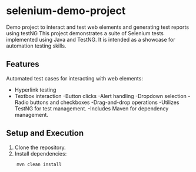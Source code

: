 # selenium-demo-project
Demo project to interact and test web elements and generating test reports using testNG 
This project demonstrates a suite of Selenium tests implemented using Java and TestNG. It is intended as a showcase for automation testing skills. 

## Features 
Automated test cases for interacting with web elements: 
- Hyperlink testing 
- Textbox interaction 
-Button clicks 
-Alert handling 
-Dropdown selection 
-Radio buttons and checkboxes 
-Drag-and-drop operations 
-Utilizes TestNG for test management. 
-Includes Maven for dependency management.

 ## Setup and Execution 
1. Clone the repository.
2. Install dependencies: 

  ```bash 
      mvn clean install
